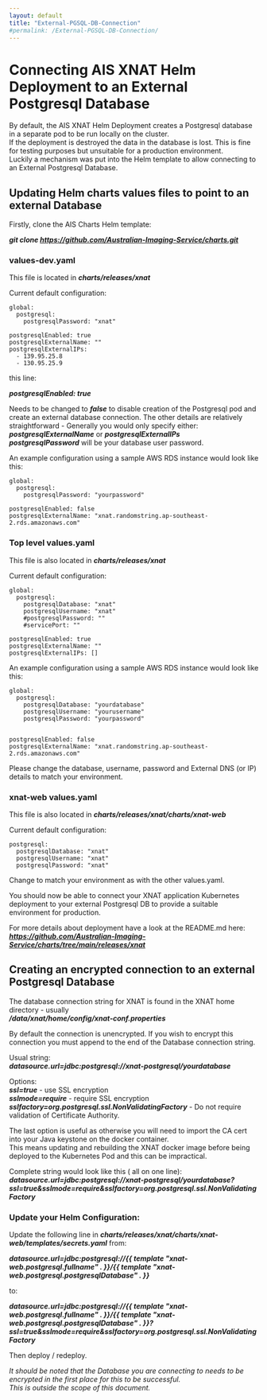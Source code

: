 ```yaml
---
layout: default
title: "External-PGSQL-DB-Connection"
#permalink: /External-PGSQL-DB-Connection/
---
```


# Connecting AIS XNAT Helm Deployment to an External Postgresql Database

By default, the AIS XNAT Helm Deployment creates a Postgresql database in a separate pod to be run locally on the cluster.  
If the deployment is destroyed the data in the database is lost. This is fine for testing purposes but unsuitable for a production environment.  
Luckily a mechanism was put into the Helm template to allow connecting to an External Postgresql Database.  



## Updating Helm charts values files to point to an external Database

Firstly, clone the AIS Charts Helm template:

***git clone https://github.com/Australian-Imaging-Service/charts.git***




### values-dev.yaml

This file is located in ***charts/releases/xnat***

Current default configuration:

```
global:
  postgresql:
    postgresqlPassword: "xnat"

postgresqlEnabled: true
postgresqlExternalName: ""
postgresqlExternalIPs:
  - 139.95.25.8
  - 130.95.25.9
```

this line:  

***postgresqlEnabled: true***

Needs to be changed to ***false*** to disable creation of the Postgresql pod and create an external database connection.
The other details are relatively straightforward - Generally you would only specify either:  
***postgresqlExternalName*** or ***postgresqlExternalIPs***  
***postgresqlPassword*** will be your database user password.

An example configuration using a sample AWS RDS instance would look like this:

```
global:
  postgresql:
    postgresqlPassword: "yourpassword"

postgresqlEnabled: false
postgresqlExternalName: "xnat.randomstring.ap-southeast-2.rds.amazonaws.com"
```


### Top level values.yaml

This file is also located in ***charts/releases/xnat***

Current default configuration:

```
global:
  postgresql:
    postgresqlDatabase: "xnat"
    postgresqlUsername: "xnat"
    #postgresqlPassword: ""
    #servicePort: ""

postgresqlEnabled: true
postgresqlExternalName: ""
postgresqlExternalIPs: []
```

An example configuration using a sample AWS RDS instance would look like this:

```
global:
  postgresql:
    postgresqlDatabase: "yourdatabase"
    postgresqlUsername: "yourusername"
    postgresqlPassword: "yourpassword"
    

postgresqlEnabled: false
postgresqlExternalName: "xnat.randomstring.ap-southeast-2.rds.amazonaws.com"
```

Please change the database, username, password and External DNS (or IP) details to match your environment.


### xnat-web values.yaml

This file is also located in ***charts/releases/xnat/charts/xnat-web***


Current default configuration:

```
postgresql:
  postgresqlDatabase: "xnat"
  postgresqlUsername: "xnat"
  postgresqlPassword: "xnat"
```


Change to match your environment as with the other values.yaml.  

You should now be able to connect your XNAT application Kubernetes deployment to your external Postgresql DB to provide a suitable environment for production.

For more details about deployment have a look at the README.md here:  
***https://github.com/Australian-Imaging-Service/charts/tree/main/releases/xnat***



## Creating an encrypted connection to an external Postgresql Database


The database connection string for XNAT is found in the XNAT home directory - usually  
***/data/xnat/home/config/xnat-conf.properties***


By default the connection is unencrypted. If you wish to encrypt this connection you must append to the end of the Database connection string.

Usual string:  
***datasource.url=jdbc:postgresql://xnat-postgresql/yourdatabase***

Options:  
***ssl=true*** - use SSL encryption  
***sslmode=require*** - require SSL encryption  
***sslfactory=org.postgresql.ssl.NonValidatingFactory*** - Do not require validation of Certificate Authority. 

The last option is useful as otherwise you will need to import the CA cert into your Java keystone on the docker container.  
This means updating and rebuilding the XNAT docker image before being deployed to the Kubernetes Pod and this can be impractical.


Complete string would look like this ( all on one line):
***datasource.url=jdbc:postgresql://xnat-postgresql/yourdatabase?ssl=true&sslmode=require&sslfactory=org.postgresql.ssl.NonValidatingFactory***


### Update your Helm Configuration:

Update the following line in ***charts/releases/xnat/charts/xnat-web/templates/secrets.yaml*** from:  

***datasource.url=jdbc:postgresql://{{ template "xnat-web.postgresql.fullname" . }}/{{ template "xnat-web.postgresql.postgresqlDatabase" . }}***  

to:

***datasource.url=jdbc:postgresql://{{ template "xnat-web.postgresql.fullname" . }}/{{ template "xnat-web.postgresql.postgresqlDatabase" . }}?ssl=true&sslmode=require&sslfactory=org.postgresql.ssl.NonValidatingFactory***



Then deploy / redeploy.


*It should be noted that the Database you are connecting to needs to be encrypted in the first place for this to be successful.*  
*This is outside the scope of this document.*

